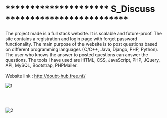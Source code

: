 # ********************* S_Discuss *************************

The project made is a full stack website. It is scalable and future-proof. The site contains a registration  and login page with forget password functionality. The main purpose of the website is to post questions based on different programming languages (C/C++, Java, Django, PHP, Python). The user who knows the answer to posted questions can answer the questions. The tools I have used are HTML, CSS, JavaScript, PHP, JQuery, API, MySQL, Bootstrap, PHPMailer.<br>
<br>
Website link : http://doubt-hub.free.nf/
<br>

![1](https://github.com/Sumit-me/Discuss/assets/98024836/48c6f247-d8c8-4e86-bc14-809dacfcd4d4)

<br>
<br>

![2](https://github.com/Sumit-me/Discuss/assets/98024836/53842536-8e93-4046-b316-7f1437103086)


